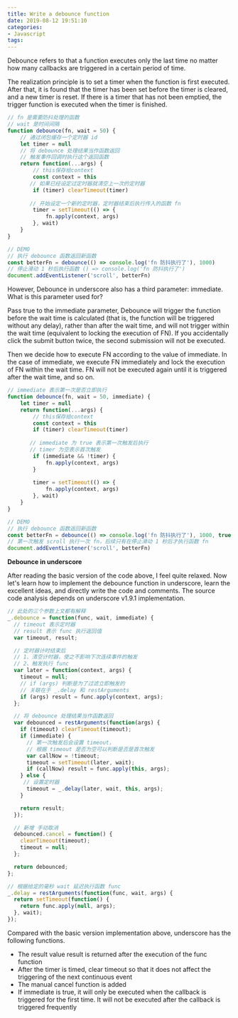 ```yaml
---
title: Write a debounce function
date: 2019-08-12 19:51:10
categories:
- Javascript
tags:
---
```


Debounce refers to that a function executes only the last time no matter how many callbacks are triggered in a certain period of time.

The realization principle is to set a timer when the function is first executed. After that, it is found that the timer has been set before the timer is cleared, and a new timer is reset. If there is a timer that has not been emptied, the trigger function is executed when the timer is finished.

```Javascript
// fn 是需要防抖处理的函数
// wait 是时间间隔
function debounce(fn, wait = 50) {
    // 通过闭包缓存一个定时器 id
    let timer = null
    // 将 debounce 处理结果当作函数返回
    // 触发事件回调时执行这个返回函数
    return function(...args) {
        // this保存给context
        const context = this
       // 如果已经设定过定时器就清空上一次的定时器
        if (timer) clearTimeout(timer)
      
       // 开始设定一个新的定时器，定时器结束后执行传入的函数 fn
        timer = setTimeout(() => {
            fn.apply(context, args)
        }, wait)
    }
}

// DEMO
// 执行 debounce 函数返回新函数
const betterFn = debounce(() => console.log('fn 防抖执行了'), 1000)
// 停止滑动 1 秒后执行函数 () => console.log('fn 防抖执行了')
document.addEventListener('scroll', betterFn)
```

However, Debounce in underscore also has a third parameter: immediate. What is this parameter used for?

Pass true to the immediate parameter, Debounce will trigger the function before the wait time is calculated (that is, the function will be triggered without any delay), rather than after the wait time, and will not trigger within the wait time (equivalent to locking the execution of FN). If you accidentally click the submit button twice, the second submission will not be executed.


Then we decide how to execute FN according to the value of immediate. In the case of immediate, we execute FN immediately and lock the execution of FN within the wait time. FN will not be executed again until it is triggered after the wait time, and so on.

```Javascript
// immediate 表示第一次是否立即执行
function debounce(fn, wait = 50, immediate) {
    let timer = null
    return function(...args) {
        // this保存给context
        const context = this
        if (timer) clearTimeout(timer)
      
       // immediate 为 true 表示第一次触发后执行
       // timer 为空表示首次触发
        if (immediate && !timer) {
            fn.apply(context, args)
        }
       
        timer = setTimeout(() => {
            fn.apply(context, args)
        }, wait)
    }
}

// DEMO
// 执行 debounce 函数返回新函数
const betterFn = debounce(() => console.log('fn 防抖执行了'), 1000, true)
// 第一次触发 scroll 执行一次 fn，后续只有在停止滑动 1 秒后才执行函数 fn
document.addEventListener('scroll', betterFn)
```

**Debounce in underscore**

After reading the basic version of the code above, I feel quite relaxed. Now let's learn how to implement the debounce function in underscore, learn the excellent ideas, and directly write the code and comments. The source code analysis depends on underscore v1.9.1 implementation.

```Javascript
// 此处的三个参数上文都有解释
_.debounce = function(func, wait, immediate) {
  // timeout 表示定时器
  // result 表示 func 执行返回值
  var timeout, result;

  // 定时器计时结束后
  // 1、清空计时器，使之不影响下次连续事件的触发
  // 2、触发执行 func
  var later = function(context, args) {
    timeout = null;
    // if (args) 判断是为了过滤立即触发的
    // 关联在于 _.delay 和 restArguments
    if (args) result = func.apply(context, args);
  };

  // 将 debounce 处理结果当作函数返回
  var debounced = restArguments(function(args) {
    if (timeout) clearTimeout(timeout);
    if (immediate) {
      // 第一次触发后会设置 timeout，
      // 根据 timeout 是否为空可以判断是否是首次触发
      var callNow = !timeout;
      timeout = setTimeout(later, wait);
      if (callNow) result = func.apply(this, args);
    } else {
     // 设置定时器
      timeout = _.delay(later, wait, this, args);
    }

    return result;
  });

  // 新增 手动取消
  debounced.cancel = function() {
    clearTimeout(timeout);
    timeout = null;
  };

  return debounced;
};

// 根据给定的毫秒 wait 延迟执行函数 func
_.delay = restArguments(function(func, wait, args) {
  return setTimeout(function() {
    return func.apply(null, args);
  }, wait);
});
```

Compared with the basic version implementation above, underscore has the following functions.

- The result value result is returned after the execution of the func function
- After the timer is timed, clear timeout so that it does not affect the triggering of the next continuous event
- The manual cancel function is added
- If immediate is true, it will only be executed when the callback is triggered for the first time. It will not be executed after the callback is triggered frequently